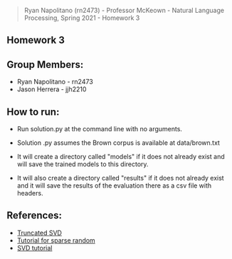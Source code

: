 >Ryan Napolitano (rn2473) - 
>Professor McKeown - 
>Natural Language Processing, Spring 2021 - 
>Homework 3

## Homework 3

## Group Members:
- Ryan Napolitano - rn2473
- Jason Herrera - jjh2210

## How to run:
- Run solution.py at the command line with no arguments.

- Solution .py assumes the Brown corpus is available at data/brown.txt

- It will create a directory called "models" if it does not already exist and will save the trained models to this directory.

- It will also create a directory called "results" if it does not already exist and it will save the results of the evaluation there as a csv file with headers. 


## References:
- [Truncated SVD](https://sklearn.org/modules/generated/sklearn.decomposition.TruncatedSVD.html#examples-using-sklearn-decomposition-truncatedsvd)
- [Tutorial for sparse random](https://docs.scipy.org/doc/scipy/reference/generated/scipy.sparse.random.html)
- [SVD tutorial](https://machinelearningmastery.com/singular-value-decomposition-for-machine-learning/)